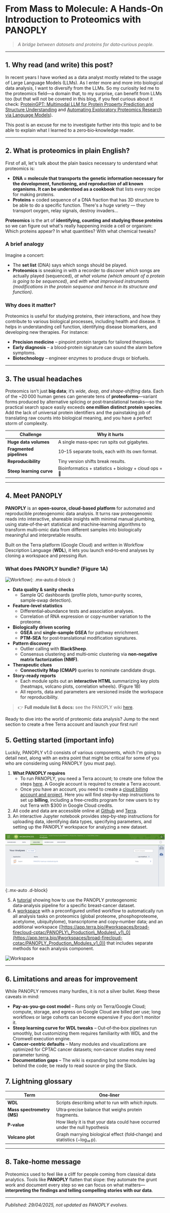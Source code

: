 # From Mass to Molecule: A Hands‑On Introduction to Proteomics with PANOPLY

> *A bridge between datasets and proteins for data‑curious people.*

---

## 1. Why read (and write) this post?

In recent years I have worked as a data analyst mostly related to the usage of Large Language Models (LLMs). As I enter more and more into biological data analysis, I want to diversify from the LLMs. So my curiosity led me to the proteomics field—a domain that, to my surprise, can benefit from LLMs too (but that will not be covered in this blog, if you feel curious about it check: [ProteinGPT: Multimodal LLM for Protein Property Prediction and Structure Understanding](https://arxiv.org/html/2408.11363v1) and [Automating Exploratory Proteomics Research via Language Models](https://arxiv.org/abs/2411.03743)).

This post is an excuse for me to investigate further into this topic and to be able to explain what I learned to a zero‑bio‑knowledge reader.

---

## 2. What is proteomics in plain English?

First of all, let's talk about the plain basics necessary to understand what proteomics is:

- **DNA = molecule that transports the genetic information necessary for the development, functioning, and reproduction of all known organisms. It can be understood as a cookbook** that lists every recipe for making proteins.
- **Proteins =** coded sequence of a DNA fraction that has 3D structure to be able to do a specific function. There's a huge variety — they transport oxygen, relay signals, destroy invaders...

**Proteomics** is the art of **identifying, counting and studying those proteins** so we can figure out what's really happening inside a cell or organism: Which proteins appear? In what quantities? With what chemical tweaks?

### A brief analogy

Imagine a concert:

- The **set list** (DNA) says which songs should be played.
- **Proteomics** is sneaking in with a recorder to discover *which* songs are actually played (sequenced), *at what volume (which amount of a protein is going to be sequenced)*, and *with what improvised instruments (modifications in the protein sequence and hence in its structure and function)*.

### Why does it matter?

Proteomics is useful for studying proteins, their interactions, and how they contribute to various biological processes, including health and disease. It helps in understanding cell function, identifying disease biomarkers, and developing new therapies. For instance:

- **Precision medicine** – pinpoint protein targets for tailored therapies.
- **Early diagnosis** – a blood‑protein signature can sound the alarm before symptoms.
- **Biotechnology** – engineer enzymes to produce drugs or biofuels.

---

## 3. The usual headaches

Proteomics isn’t just **big data**; it’s *wide, deep, and shape‑shifting* data. Each of the \~20 000 human genes can generate tens of **proteoforms**—variant forms produced by alternative splicing or post‑translational tweaks—so the practical search space easily exceeds **one million distinct protein species**. Add the lack of universal protein identifiers and the painstaking job of translating raw counts into biological meaning, and you have a perfect storm of complexity.

| Challenge                | Why it hurts                                           |
| ------------------------ | ------------------------------------------------------ |
| **Huge data volumes**    | A single mass‑spec run spits out gigabytes.            |
| **Fragmented pipelines** | 10–15 separate tools, each with its own format.        |
| **Reproducibility**      | Tiny version shifts break results.                     |
| **Steep learning curve** | Bioinformatics + statistics + biology + cloud ops = 🤯 |

---

## 4. Meet PANOPLY

**PANOPLY** is an **open‑source, cloud‑based platform** for automated and reproducible proteogenomic data analysis. It turns raw proteogenomic reads into interactive, shareable insights with minimal manual plumbing, using state‑of‑the‑art statistical and machine‑learning algorithms to transform multi‑omic data from different samples into biologically meaningful and interpretable results.

Built on the Terra platform (Google Cloud) and written in Workflow Description Language (**WDL**), it lets you launch end‑to‑end analyses by cloning a workspace and pressing *Run*.

### What does PANOPLY bundle? (Figure 1A)
![Workflow](https://cdn.ncbi.nlm.nih.gov/pmc/blobs/493e/8791030/39f77dc94d58/nihms-1765107-f0001.jpg){: .mx-auto.d-block :}

- **Data quality & sanity checks**
  - Sample QC dashboards (profile plots, tumor‑purity scores, sample‑swap detection).
- **Feature‑level statistics**
  - Differential‑abundance tests and association analyses.
  - Correlation of RNA expression or copy‑number variation to the proteome.
- **Biologically driven scoring**
  - **GSEA** and **single‑sample GSEA** for pathway enrichment.
  - **PTM‑SEA** for post‑translational modification signatures.
- **Pattern discovery**
  - Outlier calling with **BlackSheep**.
  - Consensus clustering and multi‑omic clustering via **non‑negative matrix factorization (NMF)**.
- **Therapeutic clues**
  - **Connectivity Map (CMAP)** queries to nominate candidate drugs.
- **Story‑ready reports**
  - Each module spits out an **interactive HTML** summarizing key plots (heatmaps, volcano plots, correlation wheels). (Figure 1B)
  - All reports, data and parameters are versioned inside the workspace for reproducibility.

> 👉 **Full module list & docs:** see the PANOPLY wiki [here](https://github.com/broadinstitute/PANOPLY/wiki).

Ready to dive into the world of proteomic data analysis? Jump to the next section to create a free Terra account and launch your first run!

## 5. Getting started (important info)

Luckily, PANOPLY v1.0 consists of various components, which I'm going to detail next, along with an extra point that might be critical for some of you who are considering using PANOPLY (you must pay).

1. **What PANOPLY requires**
   - To run PANOPLY, you need a Terra account; to create one follow the steps [here](https://support.terra.bio/hc/en-us/articles/360034677651-Three-steps-to-get-started-in-Terra). A Google account is required to create a Terra account.
   - Once you have an account, you need to create a [cloud billing account and project](https://support.terra.bio/hc/en-us/articles/360026182251-How-to-set-up-billing-in-Terra-GCP). Here you will find step‑by‑step instructions to set up **billing**, including a free‑credits program for new users to try out Terra with \$300 in Google Cloud credits.
2. All code and data are accessible online at [Github](https://github.com/broadinstitute/PANOPLY) and [Terra](https://app.terra.bio/).
3. An interactive Jupyter notebook provides step‑by‑step instructions for uploading data, identifying data types, specifying parameters, and setting up the PANOPLY workspace for analyzing a new dataset.

![Notebook](https://raw.githubusercontent.com/broadinstitute/PANOPLY/dev/tutorial/images/notebook-tab-v1_4.png){:.mx-auto .d-block}

5. A [tutorial](https://github.com/broadinstitute/PANOPLY/wiki/PANOPLYTutorial) showing how to use the PANOPLY proteogenomic data‑analysis pipeline for a specific breast‑cancer dataset.
6. A [workspace](https://app.terra.bio/#workspaces/broad-firecloud-cptac/PANOPLY_Production_Pipelines_v1_0) with a preconfigured unified workflow to automatically run all analysis tasks on proteomics (global proteome, phosphoproteome, acetylome, ubiquitylome), transcriptome and copy‑number data; and an additional workspace ([https://app.terra.bio/#workspaces/broad-firecloud-cptac/PANOPLY\_Production\_Modules\_v1\_0](https://app.terra.bio/#workspaces/broad-firecloud-cptac/PANOPLY_Production_Modules_v1_0)) that includes separate methods for each analysis component.

![Workspace](https://raw.githubusercontent.com/broadinstitute/PANOPLY/dev/tutorial/images/name-clone-workspace.png)

---

## 6. Limitations and areas for improvement

While PANOPLY removes many hurdles, it is not a silver bullet. Keep these caveats in mind:

- **Pay‑as‑you‑go cost model** – Runs only on Terra/Google Cloud; compute, storage, and egress on Google Cloud are billed per use; long workflows or large cohorts can become expensive if you don’t monitor it.
- **Steep learning curve for WDL tweaks** – Out‑of‑the‑box pipelines run smoothly, but customizing them requires familiarity with WDL and the Cromwell execution engine.
- **Cancer‑centric defaults** – Many modules and visualizations are optimized for CPTAC cancer datasets; non‑cancer studies may need parameter tuning.
- **Documentation gaps** – The wiki is expanding but some modules lag behind the code; be ready to read source or ping the Slack.

## 7. Lightning glossary

| Term                       | One‑liner                                                                     |
| -------------------------- | ----------------------------------------------------------------------------- |
| **WDL**                    | Scripts describing *what* to run with *which inputs*.                         |
| **Mass spectrometry (MS)** | Ultra‑precise balance that weighs protein fragments.                          |
| **P‑value**                | How likely it is that your data could have occurred under the null hypothesis |
| **Volcano plot**           | Graph marrying biological effect (fold‑change) and statistics (−log₁₀ p).     |

---

## 8. Take‑home message

Proteomics used to feel like a cliff for people coming from classical data analytics. Tools like **PANOPLY** flatten that slope: they automate the grunt work and document every step so we can focus on what matters—**interpreting the findings and telling compelling stories with our data**.

---

*Published: 29/04/2025, not updated as PANOPLY evolves.*

